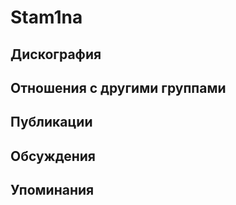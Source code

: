 # Stam1na



## Дискография


## Отношения с другими группами


## Публикации


## Обсуждения


## Упоминания

